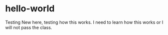 # hello-world
Testing
New here, testing how this works. I need to learn how this works or I will not pass the class.

